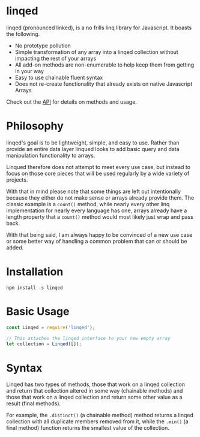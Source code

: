 # linqed

linqed (pronounced linked), is a no frills linq library for Javascript. It boasts the following.

* No prototype pollution
* Simple transformation of any array into a linqed collection without impacting the rest of your arrays
* All add-on methods are non-enumerable to help keep them from getting in your way
* Easy to use chainable fluent syntax
* Does not re-create functionality that already exists on native Javascript Arrays

Check out the [API](https://github.com/WebMatrixware/linqed/blob/master/api.md) for details on methods and usage.

# Philosophy

linqed's goal is to be lightweight, simple, and easy to use. Rather than provide an entire data layer linqued looks to add basic query and data manipulation functionality to arrays.

Linqued therefore does not attempt to meet every use case, but instead to focus on those core pieces that will be used regularly by a wide variety of projects.

With that in mind please note that some things are left out intentionally because they either do not make sense or arrays already provide them. The classic example is a `count()` method, while nearly every other linq implementation for nearly every language has one, arrays already have a length property that a `count()` method would most likely just wrap and pass back.

With that being said, I am always happy to be convinced of a new use case or some better way of handling a common problem that can or should be added.

# Installation

```
npm install -s linqed
```

# Basic Usage

```javascript
const Linqed = require('linqed');

// This attaches the linqed interface to your new empty array
let collection = Linqed([]);
```

# Syntax

Linqed has two types of methods, those that work on a linqed collection and return that collection altered in some way (chainable methods) and those that work on a linqed collection and return some other value as a result (final methods).

For example, the `.distinct()` (a chainable method) method returns a linqed collection with all duplicate members removed from it, while the `.min()` (a final method) function returns the smallest value of the collection.
